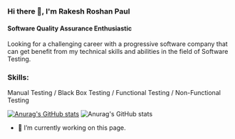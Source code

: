 

### Hi there 👋, I'm Rakesh Roshan Paul
#### Software Quality Assurance Enthusiastic

Looking for a challenging career with a progressive software company that can get benefit from my technical skills and abilities in the field of Software Testing.


### Skills: 

Manual Testing / Black Box Testing / Functional Testing / Non-Functional Testing 

[![Anurag's GitHub stats](https://github-readme-stats.vercel.app/api?username=Rakesh6430)](https://github.com/anuraghazra/github-readme-stats)
![Anurag's GitHub stats](https://github-readme-stats.vercel.app/api?username=Rakesh6430&show_icons=true&theme=radical)

- 🔭 I’m currently working on this page. 




